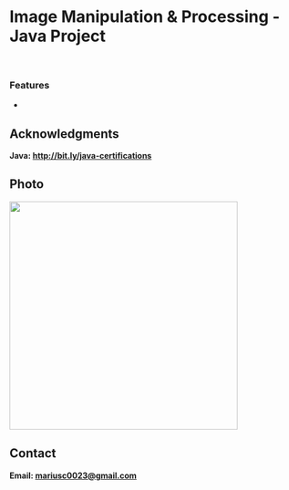 <h1>Image Manipulation & Processing - Java Project</h1>
<br>
<h3>Features</h3>
<ul>
    <li></li>
</ul>

<h2>Acknowledgments</h2>

<b> Java: http://bit.ly/java-certifications<b>
<br>


<h2>Photo</h2>
<img src="image.png" with="300" height="400">
<br>

<h2>Contact</h2>

<b> Email: mariusc0023@gmail.com </b>
